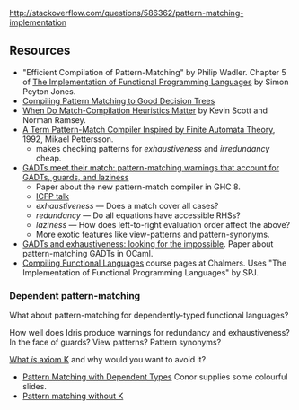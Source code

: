 
http://stackoverflow.com/questions/586362/pattern-matching-implementation

## Resources

  - "Efficient Compilation of Pattern-Matching" by Philip Wadler. Chapter 5 of [The Implementation of Functional Programming Languages](https://www.microsoft.com/en-us/research/publication/the-implementation-of-functional-programming-languages/) by Simon Peyton Jones.
  - [Compiling Pattern Matching to Good Decision Trees](http://pauillac.inria.fr/~maranget/papers/ml05e-maranget.pdf)
  - [When Do Match-Compilation Heuristics Matter](http://www.cs.tufts.edu/~nr/pubs/match-abstract.html) by Kevin Scott and Norman Ramsey.
  - [A Term Pattern-Match Compiler Inspired by Finite Automata Theory](https://www.classes.cs.uchicago.edu/archive/2011/spring/22620-1/papers/pettersson92.pdf), 1992, Mikael Pettersson.
    - makes checking patterns for _exhaustiveness_ and _irredundancy_ cheap.
  - [GADTs meet their match: pattern-matching warnings that account for GADTs, guards, and laziness](https://www.microsoft.com/en-us/research/wp-content/uploads/2016/08/gadtpm-acm.pdf)
    - Paper about the new pattern-match compiler in GHC 8.
    - [ICFP talk](https://youtu.be/AFSLMTgoClI)
    - _exhaustiveness_ — Does a match cover all cases?
    - _redundancy_ — Do all equations have accessible RHSs?
    - _laziness_ — How does left-to-right evaluation order affect the above?
    - More exotic features like view-patterns and pattern-synonyms.
  - [GADTs and exhaustiveness: looking for the impossible](http://www.math.nagoya-u.ac.jp/~garrigue/papers/gadtspm.pdf). Paper about pattern-matching GADTs in OCaml.
  - [Compiling Functional Languages](http://www.cse.chalmers.se/edu/year/2011/course/CompFun/) course pages at Chalmers. Uses "The Implementation of Functional Programming Languages" by SPJ.

### Dependent pattern-matching

What about pattern-matching for dependently-typed functional languages?

How well does Idris produce warnings for redundancy and exhaustiveness?
In the face of guards? View patterns? Pattern synonyms?

[What _is_ axiom K](http://stackoverflow.com/questions/39239363/what-is-axiom-k/39256457) and why would you want to avoid it?


- [Pattern Matching with Dependent Types](http://strictlypositive.org/dpm/) Conor supplies some colourful slides.
- [Pattern matching without K](https://people.cs.kuleuven.be/~jesper.cockx/Without-K/Pattern-matching-without-K.pdf)
